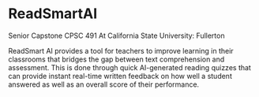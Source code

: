 # ReadSmartAI
Senior Capstone CPSC 491 At California State University: Fullerton

ReadSmart AI provides a tool for teachers to improve learning in their classrooms that bridges the gap between text comprehension and assessment. This is done through quick AI-generated reading quizzes that can provide instant real-time written feedback on how well a student answered as well as an overall score of their performance.
